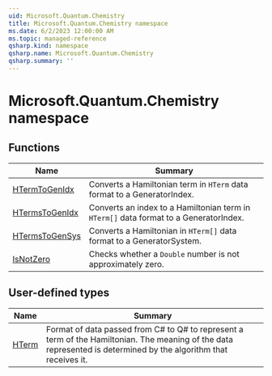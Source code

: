 ```yaml
---
uid: Microsoft.Quantum.Chemistry
title: Microsoft.Quantum.Chemistry namespace
ms.date: 6/2/2023 12:00:00 AM
ms.topic: managed-reference
qsharp.kind: namespace
qsharp.name: Microsoft.Quantum.Chemistry
qsharp.summary: ''
---
```


# Microsoft.Quantum.Chemistry namespace




<!-- summaries -->


## Functions

| Name | Summary |
|------|---------|
|[HTermToGenIdx](xref:Microsoft.Quantum.Chemistry.HTermToGenIdx) |Converts a Hamiltonian term in `HTerm` data format to a GeneratorIndex. |
|[HTermsToGenIdx](xref:Microsoft.Quantum.Chemistry.HTermsToGenIdx) |Converts an index to a Hamiltonian term in `HTerm[]` data format to a GeneratorIndex. |
|[HTermsToGenSys](xref:Microsoft.Quantum.Chemistry.HTermsToGenSys) |Converts a Hamiltonian in `HTerm[]` data format to a GeneratorSystem. |
|[IsNotZero](xref:Microsoft.Quantum.Chemistry.IsNotZero) |Checks whether a `Double` number is not approximately zero. |

## User-defined types

| Name | Summary |
|------|---------|
|[HTerm](xref:Microsoft.Quantum.Chemistry.HTerm) |Format of data passed from C# to Q# to represent a term of the Hamiltonian. The meaning of the data represented is determined by the algorithm that receives it. |
<!-- /summaries -->
